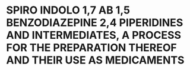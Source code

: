 # SPIRO INDOLO 1,7 AB 1,5 BENZODIAZEPINE 2,4 PIPERIDINES AND INTERMEDIATES, A PROCESS FOR THE PREPARATION THEREOF AND THEIR USE AS MEDICAMENTS